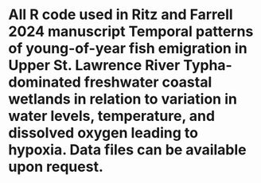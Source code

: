 # All R code used in Ritz and Farrell 2024 manuscript Temporal patterns of young-of-year fish emigration in Upper St. Lawrence River Typha-dominated freshwater coastal wetlands in relation to variation in water levels, temperature, and dissolved oxygen leading to hypoxia. Data files can be available upon request. 
